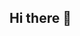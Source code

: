 ## Hi there 👋

<!--
**Lechuck198/Lechuck198** is a ✨ _special_ ✨ repository because its `README.md` (this file) appears on your GitHub profile.

Here are some ideas to get you started:

- 🔭 I’m currently working on education
- 🌱 I’m currently learning daw
- 👯 I’m looking to collaborate on ...
- 🤔 I’m looking for help with the school year
- 💬 Ask me about ...
- 📫 How to reach me: ...
- 😄 Pronouns: ...
- ⚡ Fun fact: ...
-->
